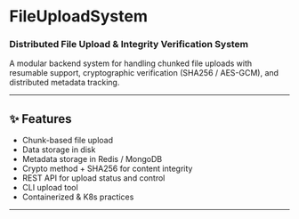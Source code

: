 # FileUploadSystem

### Distributed File Upload & Integrity Verification System

A modular backend system for handling chunked file uploads with resumable support, cryptographic verification (SHA256 / AES-GCM), and distributed metadata tracking.

---

## ✨ Features

-  Chunk-based file upload
-  Data storage in disk
-  Metadata storage in Redis / MongoDB
-  Crypto method + SHA256 for content integrity
-  REST API for upload status and control
-  CLI upload tool
-  Containerized & K8s practices

---
